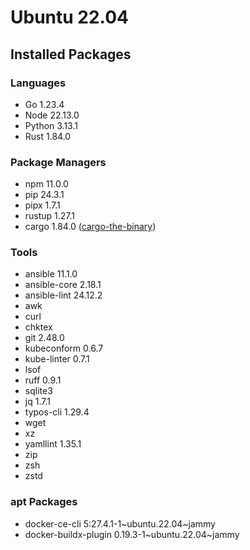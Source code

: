 # Ubuntu 22.04

## Installed Packages

### Languages

- Go 1.23.4
- Node 22.13.0
- Python 3.13.1
- Rust 1.84.0

### Package Managers

- npm 11.0.0
- pip 24.3.1
- pipx 1.7.1
- rustup 1.27.1
- cargo 1.84.0 ([cargo-the-binary](https://github.com/rust-lang/cargo/blob/master/src/cargo/version.rs))

### Tools

- ansible 11.1.0
- ansible-core 2.18.1
- ansible-lint 24.12.2
- awk
- curl
- chktex
- git 2.48.0
- kubeconform 0.6.7
- kube-linter 0.7.1
- lsof
- ruff 0.9.1
- sqlite3
- jq 1.7.1
- typos-cli 1.29.4
- wget
- xz
- yamllint 1.35.1
- zip
- zsh
- zstd

### apt Packages

- docker-ce-cli 5:27.4.1-1\~ubuntu.22.04\~jammy
- docker-buildx-plugin 0.19.3-1\~ubuntu.22.04\~jammy
